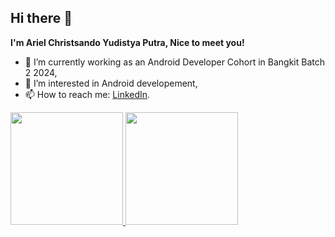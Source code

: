 ## Hi there 👋

**I'm Ariel Christsando Yudistya Putra, Nice to meet you!**  

- 🔭 I’m currently working as an Android Developer Cohort in Bangkit Batch 2 2024,
- 🌱 I’m interested in Android developement,
- 📫 How to reach me: [LinkedIn](www.linkedin.com/in/ariel-christsando-a5a940282).

<p align="left">
<a href="https://github.com/penuliscode">
  <img height="180em" src="https://github-readme-stats-eight-theta.vercel.app/api?username=penuliscode&show_icons=true&theme=algolia&include_all_commits=true&count_private=true"/>
  <img height="180em" src="https://github-readme-stats-eight-theta.vercel.app/api/top-langs/?username=penuliscode&layout=compact&layout=compact&theme=algolia"/>
</a>
</p>
